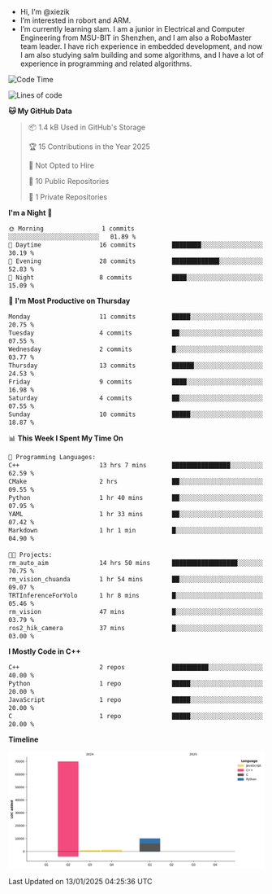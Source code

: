 -  Hi, I’m @xiezik
-  I’m interested in robort and ARM.
-  I’m currently learning slam.
I am a junior in Electrical and Computer Engineering from MSU-BIT in Shenzhen, and I am also a RoboMaster team leader.
I have rich experience in embedded development, and now I am also studying salm building and some algorithms, and I have a lot of experience in programming and related algorithms.

<!---
xiezik/xiezik is a ✨ special ✨ repository because its `README.md` (this file) appears on your GitHub profile.
You can click the Preview link to take a look at your changes.
--->


<!--START_SECTION:waka-->
![Code Time](http://img.shields.io/badge/Code%20Time-51%20hrs%2030%20mins-blue)

![Lines of code](https://img.shields.io/badge/From%20Hello%20World%20I%27ve%20Written-81.5%20thousand%20lines%20of%20code-blue)

**🐱 My GitHub Data** 

> 📦 1.4 kB Used in GitHub's Storage 
 > 
> 🏆 15 Contributions in the Year 2025
 > 
> 🚫 Not Opted to Hire
 > 
> 📜 10 Public Repositories 
 > 
> 🔑 1 Private Repositories 
 > 
**I'm a Night 🦉** 

```text
🌞 Morning                1 commits           ░░░░░░░░░░░░░░░░░░░░░░░░░   01.89 % 
🌆 Daytime                16 commits          ████████░░░░░░░░░░░░░░░░░   30.19 % 
🌃 Evening                28 commits          █████████████░░░░░░░░░░░░   52.83 % 
🌙 Night                  8 commits           ████░░░░░░░░░░░░░░░░░░░░░   15.09 % 
```
📅 **I'm Most Productive on Thursday** 

```text
Monday                   11 commits          █████░░░░░░░░░░░░░░░░░░░░   20.75 % 
Tuesday                  4 commits           ██░░░░░░░░░░░░░░░░░░░░░░░   07.55 % 
Wednesday                2 commits           █░░░░░░░░░░░░░░░░░░░░░░░░   03.77 % 
Thursday                 13 commits          ██████░░░░░░░░░░░░░░░░░░░   24.53 % 
Friday                   9 commits           ████░░░░░░░░░░░░░░░░░░░░░   16.98 % 
Saturday                 4 commits           ██░░░░░░░░░░░░░░░░░░░░░░░   07.55 % 
Sunday                   10 commits          █████░░░░░░░░░░░░░░░░░░░░   18.87 % 
```


📊 **This Week I Spent My Time On** 

```text
💬 Programming Languages: 
C++                      13 hrs 7 mins       ████████████████░░░░░░░░░   62.59 % 
CMake                    2 hrs               ██░░░░░░░░░░░░░░░░░░░░░░░   09.55 % 
Python                   1 hr 40 mins        ██░░░░░░░░░░░░░░░░░░░░░░░   07.95 % 
YAML                     1 hr 33 mins        ██░░░░░░░░░░░░░░░░░░░░░░░   07.42 % 
Markdown                 1 hr 1 min          █░░░░░░░░░░░░░░░░░░░░░░░░   04.90 % 

🐱‍💻 Projects: 
rm_auto_aim              14 hrs 50 mins      ██████████████████░░░░░░░   70.75 % 
rm_vision_chuanda        1 hr 54 mins        ██░░░░░░░░░░░░░░░░░░░░░░░   09.07 % 
TRTInferenceForYolo      1 hr 8 mins         █░░░░░░░░░░░░░░░░░░░░░░░░   05.46 % 
rm_vision                47 mins             █░░░░░░░░░░░░░░░░░░░░░░░░   03.79 % 
ros2_hik_camera          37 mins             █░░░░░░░░░░░░░░░░░░░░░░░░   03.00 % 
```

**I Mostly Code in C++** 

```text
C++                      2 repos             ██████████░░░░░░░░░░░░░░░   40.00 % 
Python                   1 repo              █████░░░░░░░░░░░░░░░░░░░░   20.00 % 
JavaScript               1 repo              █████░░░░░░░░░░░░░░░░░░░░   20.00 % 
C                        1 repo              █████░░░░░░░░░░░░░░░░░░░░   20.00 % 
```



**Timeline**

![Lines of Code chart](https://raw.githubusercontent.com/xiezik/xiezik/main/assets/bar_graph.png)


 Last Updated on 13/01/2025 04:25:36 UTC
<!--END_SECTION:waka-->

<!--
**LihanChen2004/LihanChen2004** is a ✨ _special_ ✨ repository because its `README.md` (this file) appears on your GitHub profile.

Here are some ideas to get you started:

- 🔭 I’m currently working on ...
- 🌱 I’m currently learning ...
- 👯 I’m looking to collaborate on ...
- 🤔 I’m looking for help with ...
- 💬 Ask me about ...
- 📫 How to reach me: ...
- 😄 Pronouns: ...
- ⚡ Fun fact: ...
-->
